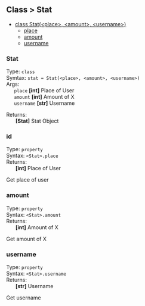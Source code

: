## Class > Stat
- [class Stat(\<place>, \<amount>, \<username>)](#stat)
    - [place](#place)
    - [amount](#amount)
    - [username](#username)

### Stat
Type: `class`<br>
Symtax: `stat = Stat(<place>, <amount>, <username>)`<br>
Args:<br>
&ensp;&ensp;&ensp;`place` __[int]__ Place of User<br>
&ensp;&ensp;&ensp;`amount` __[int]__ Amount of X<br>
&ensp;&ensp;&ensp;`username` __[str]__ Username<br>

Returns:\
&ensp;&ensp;&ensp; __[Stat]__ Stat Object

### id
Type: `property`<br>
Syntax: `<Stat>.place`<br>
Returns:<br>
&ensp;&ensp;&ensp; __[int]__ Place of User

Get place of user

### amount
Type: `property`<br>
Syntax: `<Stat>.amount`<br>
Returns:<br>
&ensp;&ensp;&ensp; __[int]__ Amount of X

Get amount of X

### username
Type: `property`<br>
Syntax: `<Stat>.username`<br>
Returns:<br>
&ensp;&ensp;&ensp; __[str]__ Username

Get username
